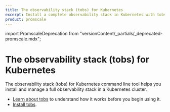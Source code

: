 ```yaml
---
title: The observability stack (tobs) for Kubernetes
excerpt: Install a complete observability stack in Kubernetes with tobs
product: promscale
---
```


import PromscaleDeprecation from "versionContent/_partials/_deprecated-promscale.mdx";

# The observability stack (tobs) for Kubernetes

<PromscaleDeprecation />

The observability stack (tobs) for Kubernetes command line tool helps you
install and manage a full observability stack in a Kubernetes cluster.

*   [Learn about tobs][about-tobs] to understand how it works before you begin
    using it.
*   [Install tobs][tobs-install].

[about-tobs]: /promscale/:currentVersion:/tobs/about/
[tobs-install]: /promscale/:currentVersion:/tobs/tobs/
